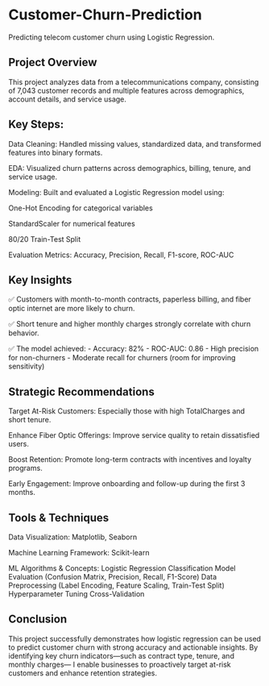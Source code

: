 # Customer-Churn-Prediction
Predicting telecom customer churn using Logistic Regression.

## Project Overview

This project analyzes data from a telecommunications company, consisting of 7,043 customer records and multiple features across demographics, account details, and service usage.


## Key Steps:

Data Cleaning: Handled missing values, standardized data, and transformed features into binary formats.

EDA: Visualized churn patterns across demographics, billing, tenure, and service usage.

Modeling: Built and evaluated a Logistic Regression model using:

One-Hot Encoding for categorical variables

StandardScaler for numerical features

80/20 Train-Test Split

Evaluation Metrics: Accuracy, Precision, Recall, F1-score, ROC-AUC


## Key Insights

✅ Customers with month-to-month contracts, paperless billing, and fiber optic internet are more likely to churn.

✅ Short tenure and higher monthly charges strongly correlate with churn behavior.

✅ The model achieved:
    - Accuracy: 82%
    - ROC-AUC: 0.86
    - High precision for non-churners
    - Moderate recall for churners (room for improving sensitivity)



## Strategic Recommendations

Target At-Risk Customers: Especially those with high TotalCharges and short tenure.

Enhance Fiber Optic Offerings: Improve service quality to retain dissatisfied users.

Boost Retention: Promote long-term contracts with incentives and loyalty programs.

Early Engagement: Improve onboarding and follow-up during the first 3 months.


## Tools & Techniques

Data Visualization: Matplotlib, Seaborn

Machine Learning Framework: Scikit-learn

ML Algorithms & Concepts:
Logistic Regression
Classification
Model Evaluation (Confusion Matrix, Precision, Recall, F1-Score)
Data Preprocessing (Label Encoding, Feature Scaling, Train-Test Split)
Hyperparameter Tuning
Cross-Validation


## Conclusion

This project successfully demonstrates how logistic regression can be used to predict customer churn with strong accuracy and actionable insights. By identifying key churn indicators—such as contract type, tenure, and monthly charges— I enable businesses to proactively target at-risk customers and enhance retention strategies.

